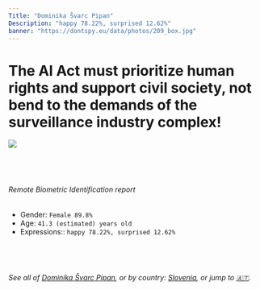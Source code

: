 ```yaml
---
Title: "Dominika Švarc Pipan"
Description: "happy 78.22%, surprised 12.62%"
banner: "https://dontspy.eu/data/photos/209_box.jpg"
---
```


# The AI Act must prioritize human rights and support civil society, not bend to the demands of the surveillance industry complex!

<link rel="stylesheet" type="text/css" href="/css/blog.css" />

<div class="is-fake" hidden>

_This image is **clearly fake**_, yet we [continue to collect them because the AI Act negotiations](/blog/why-deepfake/) are heading in a direction that will only make people's lives more complicated. For a more in-depth explanation, read: [Double threat: why losing the battle against Face Biometrics would fuel the proliferation of deepfakes](/blog/the-dual-threat-how-losing-the-biometric-battle-fuels-deepfake-proliferation/).


</div>

<!-- <img src="https://dontspy.eu/data/photos/54_box.jpg" /> -->
<img src="https://dontspy.eu/data/photos/209_box.jpg" />

## <br>

###### Remote Biometric Identification report

* <span class="label">Gender:</span> `Female 89.8%`
* <span class="label">Age:</span> `41.3 (estimated) years old`
* <span class="label">Expressions::</span> `happy 78.22%, surprised 12.62%`

## <br>

###### See all of [Dominika Švarc Pipan](/policymaker#Dominika%20%C5%A0varc%20Pipan), or by country: [Slovenia](/country#Slovenia), or jump to [🇦🇹](/x/96).

## <br>
